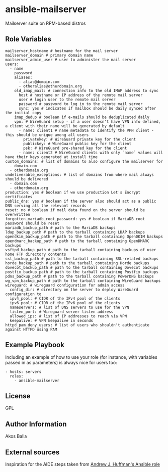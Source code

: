ansible-mailserver
==================

Mailserver suite on RPM-based distros

Role Variables
--------------

    mailserver_hostname # hostname for the mail server
    mailserver_domain # primary domain name
    mailserver_admin_user # user to administer the mail server
    users:
      - name
        password
        aliases:
          - alias@domain.com
          - otheralias@otherdomain.org
        old_imap_mail: # connection info to the old IMAP address to sync
          host # hostname or IP address of the remote mail server
          user # login user to the remote mail server
          password # password to log in to the remote mail server
          sync: yes # indicates if mailbox should be daily synced after the initial copy
        imap_dedup # boolean if e-mails should be deduplicated daily
        vpn: # WireGuard setup - if a user doesn't have VPN info defined, a client with their name will be generated by default
          - name: client1 # name metadata to identify the VPN client - this should be unique among all users
            privatekey: # WireGuard private key for the client
            publickey: # WireGuard public key for the client
            psk: # WireGuard pre-shared key for the client
          - name: client2 # WireGuard clients with only `name` values will have their keys generated at install time
    custom_domains: # list of domains to also configure the mailserver for
      - domain.com
      - otherdomain.org
    undeliverable_exceptions: # list of domains from where mail always should be delivered
      - domain.com
      - otherdomain.org
    production: yes # boolean if we use production Let's Encrypt certificates
    public_dns: yes # boolean if the server also should act as a public DNS serving all the relevant records
    reset: no # boolean if mail data found on the server should be overwritten
    forgotten_mariadb_root_password: yes # boolean if MariaDB root password should be reset
    mariadb_backup_path # path to the MariaDB backups
    ldap_backup_path # path to the tarball containing LDAP backups
    opendkim_backup_path # path to the tarball containing OpenDKIM backups
    opendmarc_backup_path # path to the tarball containing OpenDMARC backups
    vsftpd_backup_path # path to the tarball containing backups of user home FTP directory contents
    ssl_backup_path # path to the tarball containing SSL-related backups
    horde_backup_path # path to the tarball containing Horde backups
    dovecot_backup_path # path to the tarball containing Dovecot backups
    postfix_backup_path # path to the tarball containing Postfix backups
    pdns_backup_path # path to the tarball containing PowerDNS backups
    wg_vpn_backup_path # path to the tarball containing WireGuard backups
    wireguard: # wireguard configuration for admin access
      config_dir: # directory on the server to deploy WireGuard configuration to
      ipv4_pool: # CIDR of the IPv4 pool of the clients
      ipv6_pool: # CIDR of the IPv6 pool of the clients
      nameservers: # list of DNS servers to use for the VPN
      listen_port: # Wireguard server listen address
      allowed_ips: # list of IP addresses to reach via VPN
      keepalive: # VPN keepalive in seconds
    httpd_pam_deny_users: # list of users who shouldn't authenticate against HTTPD using PAM

Example Playbook
----------------

Including an example of how to use your role (for instance, with variables passed in as parameters) is always nice for users too:

    - hosts: servers
      roles:
        - ansible-mailserver

License
-------

GPL

Author Information
------------------

Akos Balla

External sources
----------------

Inspiration for the AIDE steps taken from [Andrew J. Huffman's Ansible role](https://github.com/ahuffman/ansible-aide)
